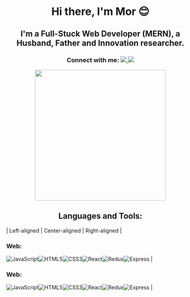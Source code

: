 <h1 align='center'> Hi there, I'm Mor 😊</h1>
<h2 align='center'> I'm a Full-Stuck Web Developer (MERN), a Husband, Father and Innovation researcher.</h2>
<h3 align='center'>Connect with me:  <a align='center' href="https://www.linkedin.com/in/mormben/">
    <img src="https://img.shields.io/badge/linkedin-%230077B5.svg?&style=for-the-badge&logo=linkedin&logoColor=white" />
    </a> <a align='center' href="https://www.facebook.com/mor.m.ben">
    <img src="https://img.shields.io/badge/Facebook-1877F2?style=for-the-badge&logo=facebook&logoColor=white" />
    </a></h3>
<p align='center'>
  <a href="#"><img src="https://github-readme-stats.vercel.app/api?username=morMBen&show_icons=true&count_private=true&theme=dark" width="350"></a>
</p>
<h2 align='center'> Languages and Tools: 
</h2>
| Left-aligned | Center-aligned | Right-aligned |
<h3>Web:</h3><img  alt="JavaScript"  src="https://img.shields.io/badge/JavaScript-F7DF1E?style=for-the-badge&logo=javascript&logoColor=black" /><img  alt="HTML5"  src="https://img.shields.io/badge/HTML5-E34F26?style=for-the-badge&logo=html5&logoColor=white" /><img  alt="CSS3"  src="https://img.shields.io/badge/CSS3-1572B6?style=for-the-badge&logo=css3&logoColor=white" /><img  alt="React"  src="https://img.shields.io/badge/React-20232A?style=for-the-badge&logo=react&logoColor=61DAFB" /><img  alt="Redux"  src="https://img.shields.io/badge/Redux-593D88?style=for-the-badge&logo=redux&logoColor=white" /><img  alt="Express"  src="https://img.shields.io/badge/Express.js-000000?style=for-the-badge&logo=express&logoColor=white" />
|
<h3>Web:</h3><img  alt="JavaScript"  src="https://img.shields.io/badge/JavaScript-F7DF1E?style=for-the-badge&logo=javascript&logoColor=black" /><img  alt="HTML5"  src="https://img.shields.io/badge/HTML5-E34F26?style=for-the-badge&logo=html5&logoColor=white" /><img  alt="CSS3"  src="https://img.shields.io/badge/CSS3-1572B6?style=for-the-badge&logo=css3&logoColor=white" /><img  alt="React"  src="https://img.shields.io/badge/React-20232A?style=for-the-badge&logo=react&logoColor=61DAFB" /><img  alt="Redux"  src="https://img.shields.io/badge/Redux-593D88?style=for-the-badge&logo=redux&logoColor=white" /><img  alt="Express"  src="https://img.shields.io/badge/Express.js-000000?style=for-the-badge&logo=express&logoColor=white" />
|
<!-- <table>
    <thead>
      <tr>
        <th>words</th>
        <th>transform to</th>
        <th>keepUpperCase is false</th>
        <th>keepUpperCase is true</th>
      </tr>
    </thead>
    <tbody>
        <tr>
            <td>"XML HTTP request"</td>
            <td>pascalCase</td>
            <td><code>XmlHttpRequest</code></td>
            <td><code>XMLHTTPRequest</code></td>
        </tr>
        <tr>
            <td>"new customer ID"</td>
            <td>camelCase</td>
            <td><code>newCustomerId</code></td>
            <td><code>newCustomerID</code></td>
        </tr>
    </tbody>
  </table> -->

